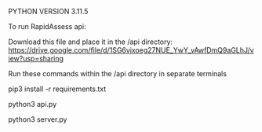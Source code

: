 PYTHON VERSION 3.11.5

To run RapidAssess api:

Download this file and place it in the /api directory: https://drive.google.com/file/d/1SG6vjxoeg27NUE_YwY_vAwfDmQ9aGLhJ/view?usp=sharing

Run these commands within the /api directory in separate terminals

pip3 install -r requirements.txt

python3 api.py

python3 server.py
